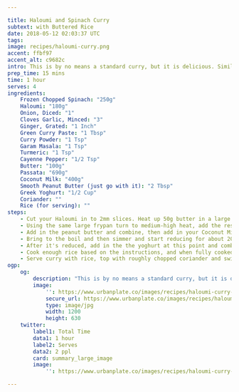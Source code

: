 ```yaml
---

title: Haloumi and Spinach Curry
subtext: with Buttered Rice
date: 2018-05-12 02:03:37 UTC
tags:
image: recipes/haloumi-curry.png
accent: ffbf97
accent_alt: c9682c
intro: This is by no means a standard curry, but it is delicious. Similar to a butter chicken, but with cheese and spinach combining to be the hero.
prep_time: 15 mins
time: 1 hour
serves: 4
ingredients:
    Frozen Chopped Spinach: "250g"
    Haloumi: "180g"
    Onion, Diced: "1"
    Cloves Garlic, Minced: "3"
    Ginger, Grated: "1 Inch"
    Green Curry Paste: "1 Tbsp"
    Curry Powder: "1 Tsp"
    Garam Masala: "1 Tsp"
    Turmeric: "1 Tsp"
    Cayenne Pepper: "1/2 Tsp"
    Butter: "100g"
    Passata: "690g"
    Coconut Milk: "400g"
    Smooth Peanut Butter (just go with it): "2 Tbsp"
    Greek Yoghurt: "1/2 Cup"
    Coriander: ""
    Rice (for serving): ""
steps:
    - Cut your Haloumi in to 2mm slices. Heat up 50g butter in a large frypan on medium heat, and cook the Haloumi until browned on both sides. It should only take about 30 secs - 1 min on each side.
    - Using the same large frypan turn to medium-high heat, add the rest of your butter, and then your onion, garlic and ginger. Fry up until soft (about 5 mins). Add all the spices and curry paste, stir for about a minute until fragrant.
    - Add in the peanut butter and combine, then add in your Coconut Milk and Passata, then stir
    - Bring to the boil and then simmer and start reducing for about 20 minutes.
    - After it's reduced, add in the the yoghurt at this point and combine to make it extra creamy. Add in your Haloumi and Frozen Spinach, cook for another 5 mins until spinach is wilted, and you're all done!
    - Cook enough rice based on the instructions, and when fully cooked stir in a knob of butter.
    - Serve curry with rice, top with roughly chopped coriander and swirl of watered down yoghurt to look swish.
ogp:
    og:
        description: "This is by no means a standard curry, but it is delicious. Similar to a butter chicken, but with cheese and spinach combining to be the hero."
        image:
            '': https://www.urbanplate.co/images/recipes/haloumi-curry-share.jpg
            secure_url: https://www.urbanplate.co/images/recipes/haloumi-curry-share.jpg
            type: image/jpg
            width: 1200
            height: 630
    twitter:
        label1: Total Time
        data1: 1 hour
        label2: Serves
        data2: 2 ppl
        card: summary_large_image
        image:
            '': https://www.urbanplate.co/images/recipes/haloumi-curry-share.jpg

---
```

